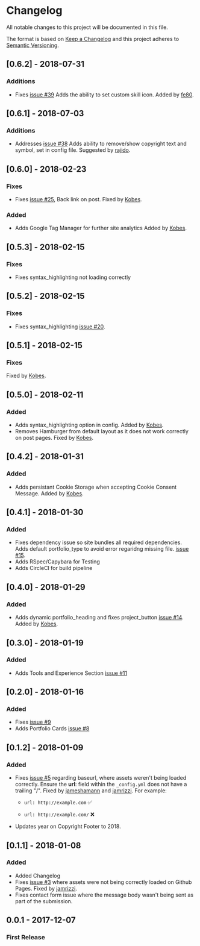 # Changelog
All notable changes to this project will be documented in this file.

The format is based on [Keep a Changelog](http://keepachangelog.com/en/1.0.0/)
and this project adheres to [Semantic Versioning](http://semver.org/spec/v2.0.0.html).

## [0.6.2] - 2018-07-31
### Additions
* Fixes [issue #39](https://github.com/jameshamann/jekyll-material-theme/issues/39)
Adds the ability to set custom skill icon. 
Added by [fe80](https://github.com/fe80).



## [0.6.1] - 2018-07-03
### Additions
* Addresses [issue #38](https://github.com/jameshamann/jekyll-material-theme/issues/38)
Adds ability to remove/show copyright text and symbol, set in config file.
Suggested by [rajido](https://github.com/rajido).



## [0.6.0] - 2018-02-23
### Fixes
* Fixes [issue #25](https://github.com/jameshamann/jekyll-material-theme/pull/25), Back link on post.
Fixed by [Kobes](https://github.com/Kobes).
### Added
* Adds Google Tag Manager for further site analytics
Added by [Kobes](https://github.com/Kobes).


## [0.5.3] - 2018-02-15
### Fixes
* Fixes syntax_highlighting not loading correctly

## [0.5.2] - 2018-02-15
### Fixes
* Fixes syntax_highlighting [issue #20](https://github.com/jameshamann/jekyll-material-theme/issues/20).

## [0.5.1] - 2018-02-15
### Fixes
Fixed by [Kobes](https://github.com/Kobes).


## [0.5.0] - 2018-02-11
### Added
* Adds syntax_highlighting option in config. Added by [Kobes](https://github.com/Kobes).
* Removes Hamburger from default layout as it does not work correctly on post pages.
Fixed by [Kobes](https://github.com/Kobes).


## [0.4.2] - 2018-01-31
### Added
* Adds persistant Cookie Storage when accepting Cookie Consent Message. Added by [Kobes](https://github.com/Kobes).


## [0.4.1] - 2018-01-30
### Added
* Fixes dependency issue so site bundles all required dependencies. Adds default portfolio_type to avoid error regaridng missing file. [issue #15](https://github.com/jameshamann/jekyll-material-theme/issues/15).
* Adds RSpec/Capybara for Testing
* Adds CircleCI for build pipeline




## [0.4.0] - 2018-01-29
### Added
* Adds dynamic portfolio_heading and fixes project_button [issue #14](https://github.com/jameshamann/jekyll-material-theme/issues/14). Added by [Kobes](https://github.com/Kobes).


## [0.3.0] - 2018-01-19
### Added
* Adds Tools and Experience Section [issue #11](https://github.com/jameshamann/jekyll-material-theme/issues/11)


## [0.2.0] - 2018-01-16
### Added
* Fixes [issue #9](https://github.com/jameshamann/jekyll-material-theme/issues/9)
* Adds Portfolio Cards [issue #8](https://github.com/jameshamann/jekyll-material-theme/issues/8)



## [0.1.2] - 2018-01-09
### Added
* Fixes [issue #5](https://github.com/jameshamann/jekyll-material-theme/issues/5) regarding baseurl, where assets weren't being loaded correctly. Ensure the <b>url</b>: field within the ```_config.yml``` does not have a trailing "/". Fixed by [jameshamann](https://github.com/jameshamann) and [jamrizzi](https://github.com/jamrizzi). For example:

  * ```url: http://example.com``` :white_check_mark:

  * ```url: http://example.com/``` :x:


* Updates year on Copyright Footer to 2018.


## [0.1.1] - 2018-01-08
### Added
* Added Changelog
* Fixes [issue #3](https://github.com/jameshamann/jekyll-material-theme/issues/3) where assets were not being correctly loaded on Github Pages. Fixed by [jamrizzi](https://github.com/jamrizzi).
* Fixes contact form issue where the message body wasn't being sent as part of the submission.


## 0.0.1 - 2017-12-07
### First Release

